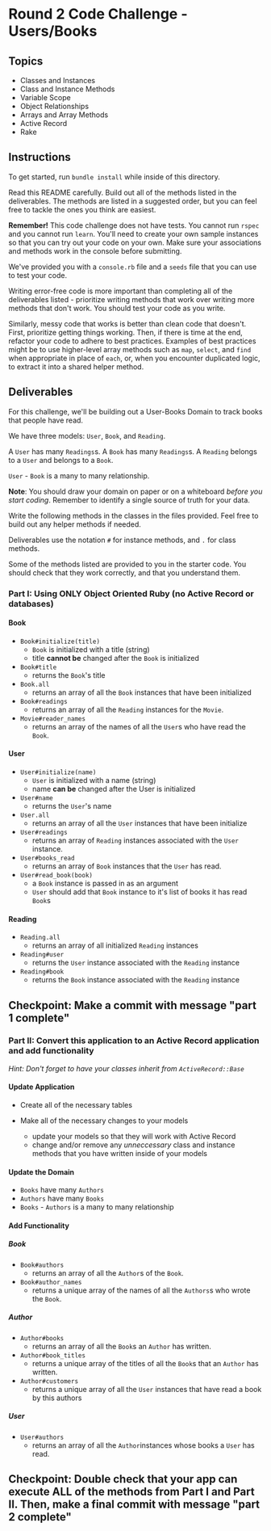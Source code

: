 # Round 2 Code Challenge - Users/Books

## Topics

- Classes and Instances
- Class and Instance Methods
- Variable Scope
- Object Relationships
- Arrays and Array Methods
- Active Record
- Rake

## Instructions

To get started, run `bundle install` while inside of this directory.

Read this README carefully. Build out all of the methods listed in the deliverables. The methods are listed in a suggested order, but you can feel free to tackle the ones you think are easiest.

**Remember!** This code challenge does not have tests. You cannot run `rspec` and you cannot run `learn`. You'll need to create your own sample instances so that you can try out your code on your own. Make sure your associations and methods work in the console before submitting.

We've provided you with a `console.rb` file and a `seeds` file that you can use to test your code.

Writing error-free code is more important than completing all of the deliverables listed - prioritize writing methods that work over writing more methods that don't work. You should test your code as you write.

Similarly, messy code that works is better than clean code that doesn't. First, prioritize getting things working. Then, if there is time at the end, refactor your code to adhere to best practices. Examples of best practices might be to use higher-level array methods such as `map`, `select`, and `find` when appropriate in place of `each`, or, when you encounter duplicated logic, to extract it into a shared helper method.

## Deliverables

For this challenge, we'll be building out a User-Books Domain to track books that people have read.

We have three models: `User`, `Book`, and `Reading`.

A `User` has many `Readings`s. A `Book` has many `Readings`s. A `Reading` belongs to a `User` and belongs to a `Book`.

`User` - `Book` is a many to many relationship.

**Note**: You should draw your domain on paper or on a whiteboard _before you start coding_. Remember to identify a single source of truth for your data.

Write the following methods in the classes in the files provided. Feel free to build out any helper methods if needed.

Deliverables use the notation `#` for instance methods, and `.` for class methods.

Some of the methods listed are provided to you in the starter code. You should check that they work correctly, and that you understand them.

### Part I: Using ONLY Object Oriented Ruby (no Active Record or databases)

#### Book

- `Book#initialize(title)`
  - `Book` is initialized with a title (string)
  - title **cannot be** changed after the `Book` is initialized
- `Book#title`
  - returns the `Book`'s title
- `Book.all`
  - returns an array of all the `Book` instances that have been initialized
- `Book#readings`
  - returns an array of all the `Reading` instances for the `Movie`.
- `Movie#reader_names`
  - returns an array of the names of all the `User`s who have read the `Book`.


#### User

- `User#initialize(name)`
  - `User` is initialized with a name (string)
  - name **can be** changed after the User is initialized
- `User#name`
  - returns the `User`'s name
- `User.all`
  - returns an array of all the `User` instances that have been initialize
- `User#readings`
  - returns an array of `Reading` instances associated with the `User` instance.
- `User#books_read`
  - returns an array of `Book` instances that the `User` has read.
- `User#read_book(book)`
  - a `Book` instance is passed in as an argument
  - `User` should add that `Book` instance to it's list of books it has read `Book`s

#### Reading

- `Reading.all`
  - returns an array of all initialized `Reading` instances
- `Reading#user`
  - returns the `User` instance associated with the `Reading` instance
- `Reading#book`
  - returns the `Book` instance associated with the `Reading` instance


## Checkpoint: Make a commit with message "part 1 complete"


### Part II: Convert this application to an Active Record application and add functionality

_Hint: Don't forget to have your classes inherit from `ActiveRecord::Base`_

#### Update Application

- Create all of the necessary tables

- Make all of the necessary changes to your models
    - update your models so that they will work with Active Record
    - change and/or remove any _unneccessary_ class and instance methods that you have written inside of your models

#### Update the Domain 

- `Books` have many `Authors`
- `Authors` have many `Books`
- `Books` - `Authors` is a many to many relationship

#### Add Functionality

##### Book

- `Book#authors`
  - returns an array of all the `Author`s of the `Book`.
- `Book#author_names`
  - returns a unique array of the names of all the `Authors`s who wrote the `Book`.


##### Author

- `Author#books`
  - returns an array of all the `Book`s an `Author` has written.
- `Author#book_titles`
  - returns a unique array of the titles of all the `Book`s that an `Author` has written.
- `Author#customers`
  - returns a unique array of all the `User` instances that have read a book by this authors

##### User

- `User#authors`
  - returns an array of all the `Author`instances whose books a `User` has read.


## Checkpoint: Double check that your app can execute ALL of the methods from Part I and Part II. Then, make a final commit with message "part 2 complete"
